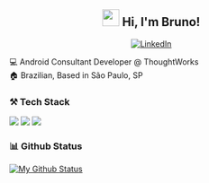 <!--
**bmattoso/bmattoso** is a ✨ _special_ ✨ repository because its `README.md` (this file) appears on your GitHub profile.

Here are some ideas to get you started:

- 🔭 I’m currently working on ...
- 🌱 I’m currently learning ...
- 👯 I’m looking to collaborate on ...
- 🤔 I’m looking for help with ...
- 💬 Ask me about ...
- 📫 How to reach me: ...
- 😄 Pronouns: ...
- ⚡ Fun fact: ...
-->

<h2 align="center">  <img src="https://media1.tenor.com/images/71b78e54420dc9c2a40048085d6a0403/tenor.gif" width="30px"> Hi, I'm Bruno! </h2>

<p align="center">
  <a href="https://www.linkedin.com/in/bmattoso" target="_blank"><img src="https://img.shields.io/badge/LinkedIn-%230077B5.svg?&style=flat-square&logo=linkedin&logoColor=white" alt="LinkedIn"></a>
</p>

:computer:   Android Consultant Developer @ ThoughtWorks <br>
:house:   Brazilian, Based in São Paulo, SP <br>

### ⚒️ Tech Stack

<p>
  <img src="https://img.shields.io/badge/kotlin%20-%23323330.svg?&style=for-the-badge&logo=kotlin"/>
  <img src="https://img.shields.io/badge/android%20-%23323330.svg?&style=for-the-badge&logo=android"/>
  <img src="https://img.shields.io/badge/java%20-%23323330.svg?&style=for-the-badge&logo=java"/>
</p>


### 📊 Github Status
[![My Github Status](https://github-readme-stats.vercel.app/api?username=bmattoso&count_private=true&show_icons=true&theme=dracula&line_height=27)](https://github.com/bmattoso)
